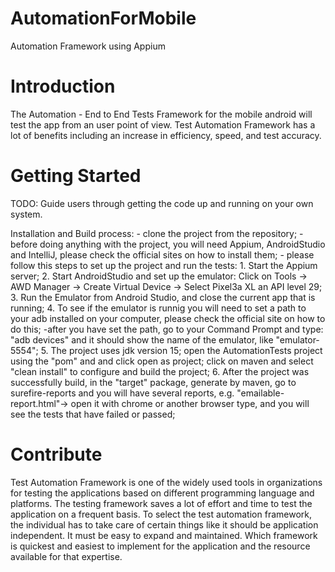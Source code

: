 # AutomationForMobile
Automation Framework using Appium

# Introduction 

The Automation - End to End Tests Framework for the mobile android will test the app from an user point of view.
Test Automation Framework has a lot of benefits including an increase in efficiency, speed, and test accuracy.

# Getting Started

TODO: Guide users through getting the code up and running on your own system.

Installation and Build process:
	- clone the project from the repository;
	- before doing anything with the project, you will need Appium, AndroidStudio and IntelliJ, please check the official sites on how to install them;
	- please follow this steps to set up the project and run the tests:
		1. Start the Appium server;
		2. Start AndroidStudio and set up the emulator: 
			Click on Tools -> AWD Manager -> Create Virtual Device -> Select Pixel3a XL an API level 29;
		3. Run the Emulator from Android Studio, and close the current app that is running;
		4. To see if the emulator is runnig you will need to set a path to your adb installed on your computer, please check the official site on 
			how to do this;
			-after you have set the path, go to your Command Prompt and type: "adb devices" and it should show the name of the emulator, like
         		"emulator-5554";
		5. The project uses jdk version 15; open the AutomationTests project using the "pom" and and click open as project; click on maven and 
				select "clean install" to configure and build the project;
		6. After the project was successfully build, in the "target" package, generate by maven, go to surefire-reports and you will have several 
			reports, e.g. "emailable-report.html"-> open it with chrome or another browser type, and you will see the tests that have failed or
			passed;
  
  # Contribute
  
  Test Automation Framework is one of the widely used tools in organizations for testing the applications based on different programming language and platforms. The testing framework saves a lot of effort and time to test the application on a frequent basis. To select the test automation framework, the individual has to take care of certain things like it should be application independent. It must be easy to expand and maintained. Which framework is quickest and easiest to implement for the application and the resource available for that expertise.
